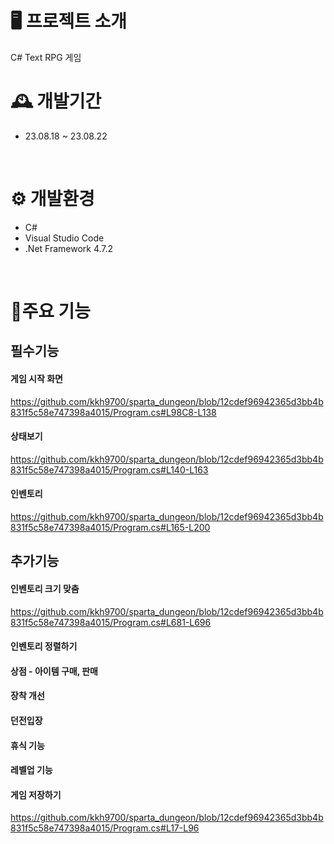 # 🖥️ 프로젝트 소개
C# Text RPG 게임
<br>

# 🕰️ 개발기간
* 23.08.18 ~ 23.08.22
<br>

# ⚙️ 개발환경
* C#
* Visual Studio Code
* .Net Framework 4.7.2
<br>

# 📌주요 기능
## 필수기능
#### 게임 시작 화면
https://github.com/kkh9700/sparta_dungeon/blob/12cdef96942365d3bb4b831f5c58e747398a4015/Program.cs#L98C8-L138


#### 상태보기
https://github.com/kkh9700/sparta_dungeon/blob/12cdef96942365d3bb4b831f5c58e747398a4015/Program.cs#L140-L163


#### 인벤토리
https://github.com/kkh9700/sparta_dungeon/blob/12cdef96942365d3bb4b831f5c58e747398a4015/Program.cs#L165-L200

## 추가기능
#### 인벤토리 크기 맞춤
https://github.com/kkh9700/sparta_dungeon/blob/12cdef96942365d3bb4b831f5c58e747398a4015/Program.cs#L681-L696

#### 인벤토리 정렬하기


#### 상점 - 아이템 구매, 판매


#### 장착 개선


#### 던전입장


#### 휴식 기능


#### 레벨업 기능


#### 게임 저장하기
https://github.com/kkh9700/sparta_dungeon/blob/12cdef96942365d3bb4b831f5c58e747398a4015/Program.cs#L17-L96
